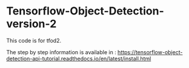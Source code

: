 # Tensorflow-Object-Detection-version-2
This code is for tfod2.

The step by step information is available in :
https://tensorflow-object-detection-api-tutorial.readthedocs.io/en/latest/install.html
